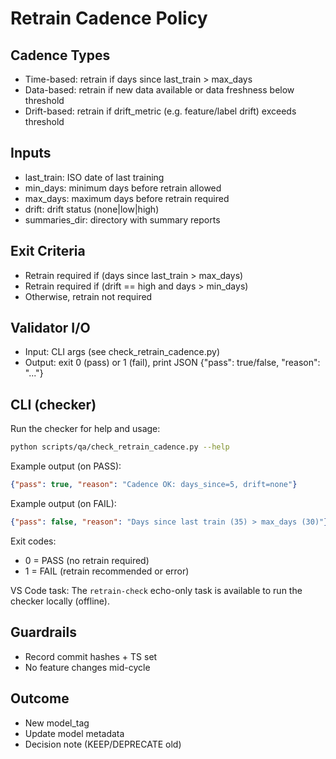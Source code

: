 # Retrain Cadence Policy


## Cadence Types
- Time-based: retrain if days since last_train > max_days
- Data-based: retrain if new data available or data freshness below threshold
- Drift-based: retrain if drift_metric (e.g. feature/label drift) exceeds threshold

## Inputs
- last_train: ISO date of last training
- min_days: minimum days before retrain allowed
- max_days: maximum days before retrain required
- drift: drift status (none|low|high)
- summaries_dir: directory with summary reports

## Exit Criteria
- Retrain required if (days since last_train > max_days)
- Retrain required if (drift == high and days > min_days)
- Otherwise, retrain not required

## Validator I/O
- Input: CLI args (see check_retrain_cadence.py)
- Output: exit 0 (pass) or 1 (fail), print JSON {"pass": true/false, "reason": "..."}

## CLI (checker)
Run the checker for help and usage:
```bash
python scripts/qa/check_retrain_cadence.py --help
```

Example output (on PASS):
```json
{"pass": true, "reason": "Cadence OK: days_since=5, drift=none"}
```

Example output (on FAIL):
```json
{"pass": false, "reason": "Days since last train (35) > max_days (30)"}
```

Exit codes:
- 0 = PASS (no retrain required)
- 1 = FAIL (retrain recommended or error)

VS Code task: The `retrain-check` echo-only task is available to run the checker locally (offline).

## Guardrails
- Record commit hashes + TS set
- No feature changes mid-cycle

## Outcome
- New model_tag
- Update model metadata
- Decision note (KEEP/DEPRECATE old)
